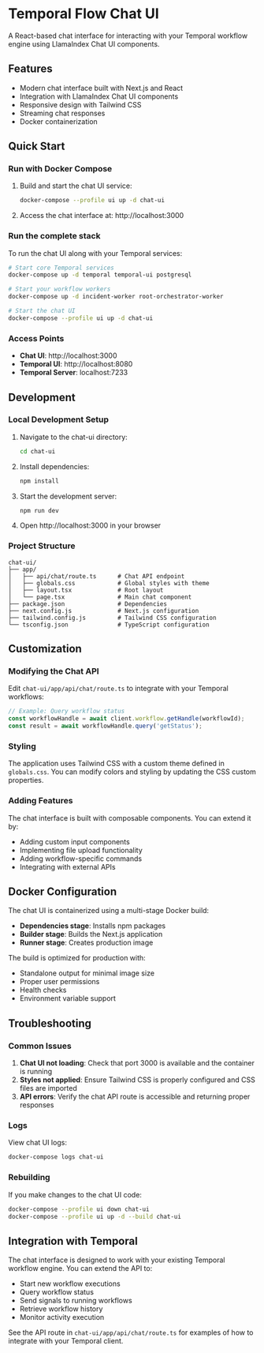 # Temporal Flow Chat UI

A React-based chat interface for interacting with your Temporal workflow engine using LlamaIndex Chat UI components.

## Features

- Modern chat interface built with Next.js and React
- Integration with LlamaIndex Chat UI components
- Responsive design with Tailwind CSS
- Streaming chat responses
- Docker containerization

## Quick Start

### Run with Docker Compose

1. Build and start the chat UI service:
   ```bash
   docker-compose --profile ui up -d chat-ui
   ```

2. Access the chat interface at: http://localhost:3000

### Run the complete stack

To run the chat UI along with your Temporal services:

```bash
# Start core Temporal services
docker-compose up -d temporal temporal-ui postgresql

# Start your workflow workers
docker-compose up -d incident-worker root-orchestrator-worker

# Start the chat UI
docker-compose --profile ui up -d chat-ui
```

### Access Points

- **Chat UI**: http://localhost:3000
- **Temporal UI**: http://localhost:8080
- **Temporal Server**: localhost:7233

## Development

### Local Development Setup

1. Navigate to the chat-ui directory:
   ```bash
   cd chat-ui
   ```

2. Install dependencies:
   ```bash
   npm install
   ```

3. Start the development server:
   ```bash
   npm run dev
   ```

4. Open http://localhost:3000 in your browser

### Project Structure

```
chat-ui/
├── app/
│   ├── api/chat/route.ts      # Chat API endpoint
│   ├── globals.css            # Global styles with theme
│   ├── layout.tsx             # Root layout
│   └── page.tsx               # Main chat component
├── package.json               # Dependencies
├── next.config.js             # Next.js configuration
├── tailwind.config.js         # Tailwind CSS configuration
└── tsconfig.json              # TypeScript configuration
```

## Customization

### Modifying the Chat API

Edit `chat-ui/app/api/chat/route.ts` to integrate with your Temporal workflows:

```typescript
// Example: Query workflow status
const workflowHandle = await client.workflow.getHandle(workflowId);
const result = await workflowHandle.query('getStatus');
```

### Styling

The application uses Tailwind CSS with a custom theme defined in `globals.css`. You can modify colors and styling by updating the CSS custom properties.

### Adding Features

The chat interface is built with composable components. You can extend it by:

- Adding custom input components
- Implementing file upload functionality
- Adding workflow-specific commands
- Integrating with external APIs

## Docker Configuration

The chat UI is containerized using a multi-stage Docker build:

- **Dependencies stage**: Installs npm packages
- **Builder stage**: Builds the Next.js application
- **Runner stage**: Creates production image

The build is optimized for production with:
- Standalone output for minimal image size
- Proper user permissions
- Health checks
- Environment variable support

## Troubleshooting

### Common Issues

1. **Chat UI not loading**: Check that port 3000 is available and the container is running
2. **Styles not applied**: Ensure Tailwind CSS is properly configured and CSS files are imported
3. **API errors**: Verify the chat API route is accessible and returning proper responses

### Logs

View chat UI logs:
```bash
docker-compose logs chat-ui
```

### Rebuilding

If you make changes to the chat UI code:
```bash
docker-compose --profile ui down chat-ui
docker-compose --profile ui up -d --build chat-ui
```

## Integration with Temporal

The chat interface is designed to work with your existing Temporal workflow engine. You can extend the API to:

- Start new workflow executions
- Query workflow status
- Send signals to running workflows
- Retrieve workflow history
- Monitor activity execution

See the API route in `chat-ui/app/api/chat/route.ts` for examples of how to integrate with your Temporal client.
